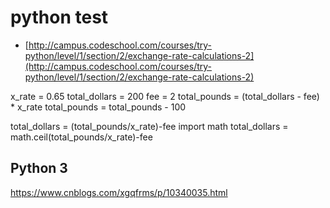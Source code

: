 # python test
* [http://campus.codeschool.com/courses/try-python/level/1/section/2/exchange-rate-calculations-2](http://campus.codeschool.com/courses/try-python/level/1/section/2/exchange-rate-calculations-2)

x_rate = 0.65
total_dollars = 200
fee = 2
total_pounds = (total_dollars - fee) * x_rate
total_pounds = total_pounds - 100


total_dollars = (total_pounds/x_rate)-fee
import math
total_dollars = math.ceil(total_pounds/x_rate)-fee


## Python 3


https://www.cnblogs.com/xgqfrms/p/10340035.html
